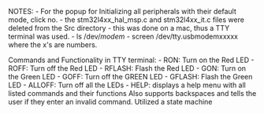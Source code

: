 NOTES:
    - For the popup for Initializing all peripherals with their default mode, click no.
    - the stm32l4xx_hal_msp.c and stm32l4xx_it.c files were deleted from the
      Src directory
    - this was done on a mac, thus a TTY terminal was used. 
        - ls /dev/*modem*
        - screen /dev/tty.usbmodemxxxxx where the x's are numbers.

Commands and Functionality in TTY terminal: 
    - RON: Turn on the Red LED
    - ROFF: Turn off the Red LED
    - RFLASH: Flash the Red LED
    - GON: Turn on the Green LED
    - GOFF: Turn off the GREEN LED
    - GFLASH: Flash the Green LED
    - ALLOFF: Turn off all the LEDs
    - HELP: displays a help menu with all listed commands and their
      functions
    Also supports backspaces and tells the user if they enter an 
    invalid command. 
    Utilized a state machine



